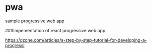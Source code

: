 # pwa
sample progressive web app




###impementation of react progressive web app

https://dzone.com/articles/a-step-by-step-tutorial-for-developing-a-progressi
